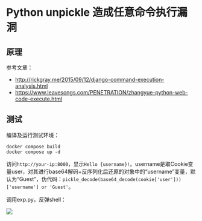 # Python unpickle 造成任意命令执行漏洞

## 原理

参考文章：

 - http://rickgray.me/2015/09/12/django-command-execution-analysis.html
 - https://www.leavesongs.com/PENETRATION/zhangyue-python-web-code-execute.html

## 测试

编译及运行测试环境：

```
docker compose build
docker compose up -d
```

访问`http://your-ip:8000`，显示`Hello {username}!`。username是取Cookie变量user，对其进行base64解码+反序列化后还原的对象中的“username”变量，默认为“Guest”，伪代码：`pickle_decode(base64_decode(cookie['user']))['username'] or 'Guest'`。

调用exp.py，反弹shell：

![](1.png)
